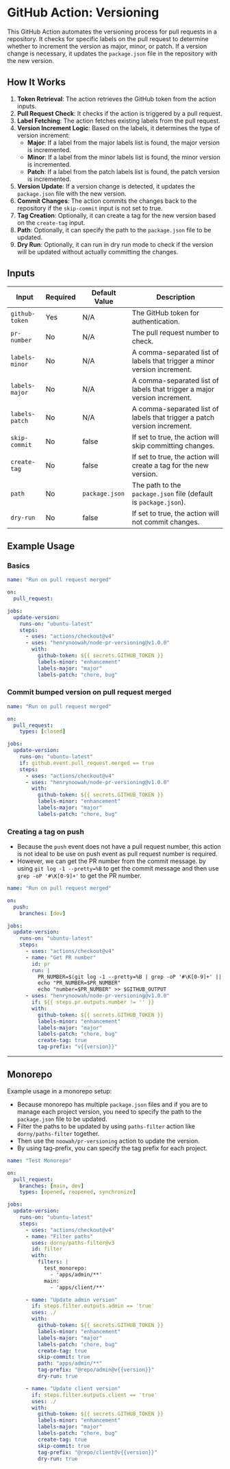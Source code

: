 # GitHub Action: Versioning

This GitHub Action automates the versioning process for pull requests in a repository. It checks for specific labels on the pull request to determine whether to increment the version as major, minor, or patch. If a version change is necessary, it updates the `package.json` file in the repository with the new version.

## How It Works

1. **Token Retrieval**: The action retrieves the GitHub token from the action inputs.
2. **Pull Request Check**: It checks if the action is triggered by a pull request.
3. **Label Fetching**: The action fetches existing labels from the pull request.
4. **Version Increment Logic**: Based on the labels, it determines the type of version increment:
   - **Major**: If a label from the major labels list is found, the major version is incremented.
   - **Minor**: If a label from the minor labels list is found, the minor version is incremented.
   - **Patch**: If a label from the patch labels list is found, the patch version is incremented.
5. **Version Update**: If a version change is detected, it updates the `package.json` file with the new version.
6. **Commit Changes**: The action commits the changes back to the repository if the `skip-commit` input is not set to true.
7. **Tag Creation**: Optionally, it can create a tag for the new version based on the `create-tag` input.
8. **Path**: Optionally, it can specify the path to the `package.json` file to be updated.
9. **Dry Run**: Optionally, it can run in dry run mode to check if the version will be updated without actually committing the changes.

## Inputs

| Input          | Required | Default Value  | Description                                                              |
| -------------- | -------- | -------------- | ------------------------------------------------------------------------ |
| `github-token` | Yes      | N/A            | The GitHub token for authentication.                                     |
| `pr-number`    | No       | N/A            | The pull request number to check.                                        |
| `labels-minor` | No       | N/A            | A comma-separated list of labels that trigger a minor version increment. |
| `labels-major` | No       | N/A            | A comma-separated list of labels that trigger a major version increment. |
| `labels-patch` | No       | N/A            | A comma-separated list of labels that trigger a patch version increment. |
| `skip-commit`  | No       | false          | If set to true, the action will skip committing changes.                 |
| `create-tag`   | No       | false          | If set to true, the action will create a tag for the new version.        |
| `path`         | No       | `package.json` | The path to the `package.json` file (default is `package.json`).         |
| `dry-run`      | No       | false          | If set to true, the action will not commit changes.                      |

## Example Usage

### Basics

```yaml
name: "Run on pull request merged"

on:
  pull_request:

jobs:
  update-version:
    runs-on: "ubuntu-latest"
    steps:
      - uses: "actions/checkout@v4"
      - uses: "henrynoowah/node-pr-versioning@v1.0.0"
        with:
          github-token: ${{ secrets.GITHUB_TOKEN }}
          labels-minor: "enhancement"
          labels-major: "major"
          labels-patch: "chore, bug"
```

### Commit bumped version on pull request merged

```yaml
name: "Run on pull request merged"

on:
  pull_request:
    types: [closed]

jobs:
  update-version:
    runs-on: "ubuntu-latest"
    if: github.event.pull_request.merged == true
    steps:
      - uses: "actions/checkout@v4"
      - uses: "henrynoowah/node-pr-versioning@v1.0.0"
        with:
          github-token: ${{ secrets.GITHUB_TOKEN }}
          labels-minor: "enhancement"
          labels-major: "major"
          labels-patch: "chore, bug"
```

### Creating a tag on push

- Because the `push` event does not have a pull request number, this action is not ideal to be use on push event as pull request number is required.
- However, we can get the PR number from the commit message. by using `git log -1 --pretty=%B` to get the commit message and then use `grep -oP '#\K[0-9]+'` to get the PR number.

```yaml
name: "Run on pull request merged"

on:
  push:
    branches: [dev]

jobs:
  update-version:
    runs-on: "ubuntu-latest"
    steps:
      - uses: "actions/checkout@v4"
      - name: "Get PR number"
        id: pr
        run: |
          PR_NUMBER=$(git log -1 --pretty=%B | grep -oP '#\K[0-9]+' || echo '')
          echo "PR_NUMBER=$PR_NUMBER"
          echo "number=$PR_NUMBER" >> $GITHUB_OUTPUT
      - uses: "henrynoowah/node-pr-versioning@v1.0.0"
        if: ${{ steps.pr.outputs.number != '' }}
        with:
          github-token: ${{ secrets.GITHUB_TOKEN }}
          labels-minor: "enhancement"
          labels-major: "major"
          labels-patch: "chore, bug"
          create-tag: true
          tag-prefix: "v{{version}}"
```

---

## Monorepo

Example usage in a monorepo setup:

- Because monorepo has multiple `package.json` files and if you are to manage each project version, you need to specify the path to the `package.json` file to be updated.
- Filter the paths to be updated by using `paths-filter` action like `dorny/paths-filter` together.
- Then use the `noowah/pr-versioning` action to update the version.
- By using tag-prefix, you can specify the tag prefix for each project.

```yaml
name: "Test Monorepo"

on:
  pull_request:
    branches: [main, dev]
    types: [opened, reopened, synchronize]

jobs:
  update-version:
    runs-on: "ubuntu-latest"
    steps:
      - uses: "actions/checkout@v4"
      - name: "Filter paths"
        uses: dorny/paths-filter@v3
        id: filter
        with:
          filters: |
            test_monorepo:
              - 'apps/admin/**'
            main:
              - 'apps/client/**'

      - name: "Update admin version"
        if: steps.filter.outputs.admin == 'true'
        uses: ./
        with:
          github-token: ${{ secrets.GITHUB_TOKEN }}
          labels-minor: "enhancement"
          labels-major: "major"
          labels-patch: "chore, bug"
          create-tag: true
          skip-commit: true
          path: "apps/admin/**"
          tag-prefix: "@repo/admin@v{{version}}"
          dry-run: true

      - name: "Update client version"
        if: steps.filter.outputs.client == 'true'
        uses: ./
        with:
          github-token: ${{ secrets.GITHUB_TOKEN }}
          labels-minor: "enhancement"
          labels-major: "major"
          labels-patch: "chore, bug"
          create-tag: true
          skip-commit: true
          tag-prefix: "@repo/client@v{{version}}"
          dry-run: true
```
